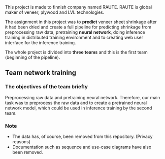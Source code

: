 This project is made to finnish company named RAUTE. RAUTE is global maker of veneer, plywood and LVL technologies. 

The assignment in this project was to **predict** veneer sheet shrinkage after it had been dried and create a full pipeline for predicting shrinkage from preprocessing raw data, pretraining **neural network**, doing inference training in distributed training environment and to creating web user interface for the inference training. 

The whole project is divided into **three teams** and this is the first team (beginning of the pipeline).

## Team network training

### The objectives of the team briefly
Preprocessing raw data and pretraining neural network. Therefore, our main task was to preprocess the raw data and to create a pretrained neural network model, which could be used in inference training by the second team.


### Note
- The data has, of course, been removed from this repository. (Privacy reasons)
- Documentation such as sequence and use-case diagrams have also been removed.

